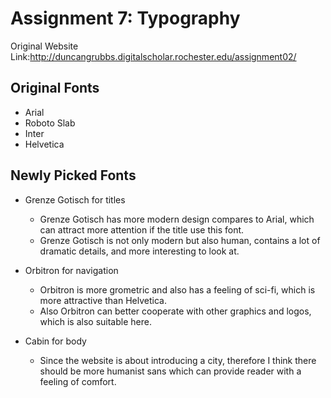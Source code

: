 # Assignment 7: Typography
Original Website Link:http://duncangrubbs.digitalscholar.rochester.edu/assignment02/

## Original Fonts
- Arial
- Roboto Slab
- Inter
- Helvetica

## Newly Picked Fonts

- Grenze Gotisch for titles
  - Grenze Gotisch has more modern design compares to Arial, which can attract more attention if the title use this font.
  - Grenze Gotisch is not only modern but also human, contains a lot of dramatic details, and more interesting to look at.

- Orbitron for navigation
  - Orbitron is more grometric and also has a feeling of sci-fi, which is more attractive than Helvetica.
  - Also Orbitron can better cooperate with other graphics and logos, which is also suitable here.
- Cabin for body
  - Since the website is about introducing a city, therefore I think there should be more humanist sans which can provide reader with a feeling of comfort.
